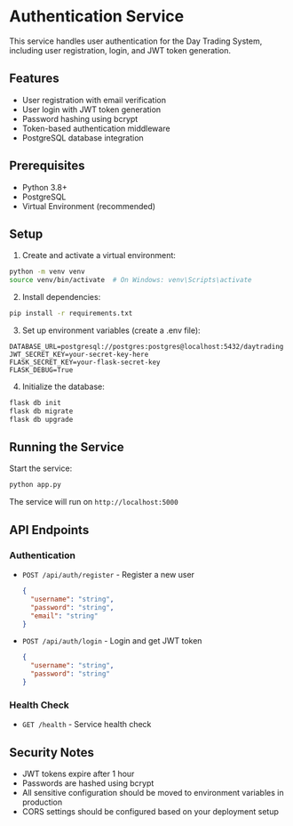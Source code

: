 # Authentication Service

This service handles user authentication for the Day Trading System, including user registration, login, and JWT token generation.

## Features

- User registration with email verification
- User login with JWT token generation
- Password hashing using bcrypt
- Token-based authentication middleware
- PostgreSQL database integration

## Prerequisites

- Python 3.8+
- PostgreSQL
- Virtual Environment (recommended)

## Setup

1. Create and activate a virtual environment:
```bash
python -m venv venv
source venv/bin/activate  # On Windows: venv\Scripts\activate
```

2. Install dependencies:
```bash
pip install -r requirements.txt
```

3. Set up environment variables (create a .env file):
```env
DATABASE_URL=postgresql://postgres:postgres@localhost:5432/daytrading
JWT_SECRET_KEY=your-secret-key-here
FLASK_SECRET_KEY=your-flask-secret-key
FLASK_DEBUG=True
```

4. Initialize the database:
```bash
flask db init
flask db migrate
flask db upgrade
```

## Running the Service

Start the service:
```bash
python app.py
```

The service will run on `http://localhost:5000`

## API Endpoints

### Authentication

- `POST /api/auth/register` - Register a new user
  ```json
  {
    "username": "string",
    "password": "string",
    "email": "string"
  }
  ```

- `POST /api/auth/login` - Login and get JWT token
  ```json
  {
    "username": "string",
    "password": "string"
  }
  ```

### Health Check

- `GET /health` - Service health check

## Security Notes

- JWT tokens expire after 1 hour
- Passwords are hashed using bcrypt
- All sensitive configuration should be moved to environment variables in production
- CORS settings should be configured based on your deployment setup 